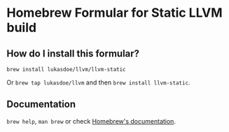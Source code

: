 # Homebrew Formular for Static LLVM build

## How do I install this formular?

`brew install lukasdoe/llvm/llvm-static`

Or `brew tap lukasdoe/llvm` and then `brew install llvm-static`.

## Documentation

`brew help`, `man brew` or check [Homebrew's documentation](https://docs.brew.sh).
